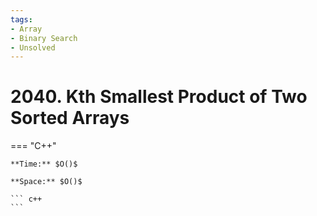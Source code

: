 ```yaml
---
tags:
- Array
- Binary Search
- Unsolved
---
```



# 2040. Kth Smallest Product of Two Sorted Arrays

=== "C++"

    **Time:** $O()$

    **Space:** $O()$

    ``` c++
    ```